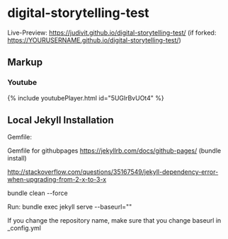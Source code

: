# digital-storytelling-test

Live-Preview: https://judivit.github.io/digital-storytelling-test/
(if forked: https://YOURUSERNAME.github.io/digital-storytelling-test/)

## Markup

### Youtube

{% include youtubePlayer.html id="5UGlrBvUOt4" %}

## Local Jekyll Installation

Gemfile:

Gemfile for githubpages
https://jekyllrb.com/docs/github-pages/
(bundle install)

http://stackoverflow.com/questions/35167549/jekyll-dependency-error-when-upgrading-from-2-x-to-3-x

bundle clean --force


Run: bundle exec jekyll serve --baseurl=""

If you change the repository name, make sure that you change baseurl in _config.yml

